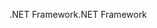 <span data-ttu-id="08094-101">.NET Framework</span><span class="sxs-lookup"><span data-stu-id="08094-101">.NET Framework</span></span>